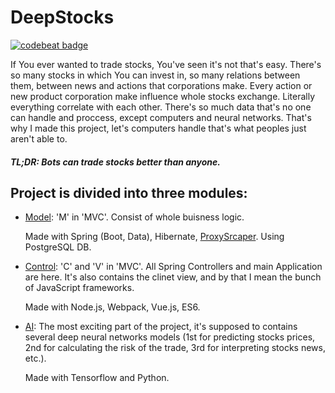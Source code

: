 DeepStocks
===
[![codebeat badge](https://codebeat.co/badges/a7606e11-8238-493e-83b8-146a0e10544e)](https://codebeat.co/projects/github-com-parttimehackerman-deepstocks-master)

If You ever wanted to trade stocks, You've seen it's not that's easy. There's so many stocks in which You can invest in, so many relations between them, between news and actions that corporations make.
Every action or new product corporation make influence whole stocks exchange.
Literally everything correlate with each other.
There's so much data that's no one can handle and proccess, except computers and neural networks.
That's why I made this project, let's computers handle that's what peoples just aren't able to.
##### TL;DR: Bots can trade stocks better than anyone.


## Project is divided into three modules:
- [Model]: 'M' in 'MVC'. Consist of whole buisness logic.

    Made with Spring (Boot, Data), Hibernate, [ProxySrcaper]. Using PostgreSQL DB.
- [Control]: 'C' and 'V' in 'MVC'. All Spring Controllers and main Application are here.
It's also contains the clinet view, and by that I mean the bunch of JavaScript frameworks.

    Made with Node.js, Webpack, Vue.js, ES6.
- [AI]: The most exciting part of the project, it's supposed to contains several deep neural networks models (1st for predicting stocks prices, 2nd for calculating the risk of the trade, 3rd for interpreting stocks news, etc.).

    Made with Tensorflow and Python.

    [Model]: <https://github.com/PartTimeHackerman/DeepStocks/tree/master/Model>
    [Control]: <https://github.com/PartTimeHackerman/DeepStocks/tree/master/Control>
    [AI]: <https://github.com/PartTimeHackerman/DeepStocks/tree/master/AI>
    [ProxySrcaper]: <https://github.com/PartTimeHackerman/ProxyScraper>